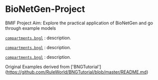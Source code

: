 # BioNetGen-Project

BMIF Project Aim:
Explore the practical application of  BioNetGen and go through example models

[`compartments.bngl`](examples/compartments.bngl)
: description.

[`compartments.bngl`](examples/compartments.bngl)
: description.

[`compartments.bngl`](examples/compartments.bngl)
: description.

Original Examples derived from ['BNGTutorial'] (https://github.com/RuleWorld/BNGTutorial/blob/master/README.md)
